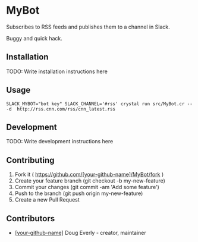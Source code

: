 # MyBot

Subscribes to RSS feeds and publishes them to a channel in Slack.

Buggy and quick hack.

## Installation

TODO: Write installation instructions here

## Usage

```
SLACK_MYBOT="bot key" SLACK_CHANNEL='#rss' crystal run src/MyBot.cr -- -d  http://rss.cnn.com/rss/cnn_latest.rss
```

## Development

TODO: Write development instructions here

## Contributing

1. Fork it ( https://github.com/[your-github-name]/MyBot/fork )
2. Create your feature branch (git checkout -b my-new-feature)
3. Commit your changes (git commit -am 'Add some feature')
4. Push to the branch (git push origin my-new-feature)
5. Create a new Pull Request

## Contributors

- [[your-github-name]](https://github.com/[your-github-name]) Doug Everly - creator, maintainer
